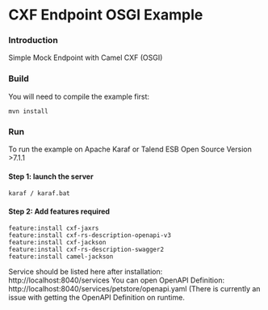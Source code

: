 # CXF Endpoint OSGI Example

### Introduction

Simple Mock Endpoint with Camel CXF (OSGI)

### Build

You will need to compile the example first:

	mvn install

### Run
To run the example on Apache Karaf or Talend ESB Open Source Version >7.1.1

#### Step 1: launch the server
	karaf / karaf.bat

#### Step 2: Add features required	
	feature:install cxf-jaxrs
	feature:install cxf-rs-description-openapi-v3
	feature:install cxf-jackson
	feature:install cxf-rs-description-swagger2
	feature:install camel-jackson


Service should be listed here after installation: http://localhost:8040/services
You can open OpenAPI Definition: http://localhost:8040/services/petstore/openapi.yaml
(There is currently an issue with getting the OpenAPI Definition on runtime.